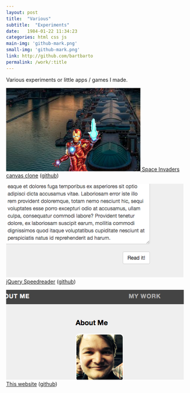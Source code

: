 ```yaml
---
layout: post
title:  "Various"
subtitle:  "Experiments"
date:   1984-01-22 11:34:23
categories: html css js
main-img: 'github-mark.png'
small-img: 'github-mark.png'
link: http://github.com/bartbarto
permalink: /work/:title
---
```

Various experiments or little apps / games I made.

[![Space invaders image][invaders-img] Space Invaders canvas clone][invaders] ([github][invaders-gh])


[![Speedreader image][speedread-img] jQuery Speedreader][speedread] ([github][speedread-gh])


[![Website img][website-img] This website][website] ([github][website-gh])


[invaders]: http://bartbarto.github.io/Marvel-Space-Invaders
[invaders-gh]: https://github.com/bartbarto/Marvel-Space-Invaders
[invaders-img]: /img/invaders.png

[speedread]: http://bartbarto.github.io/jQuery_Speedreader
[speedread-gh]: https://github.com/bartbarto/jQuery_Speedreader
[speedread-img]: /img/speed.png

[website]: http://bartbarto.github.io/
[website-gh]: https://github.com/bartbarto/bartbarto.github.io
[website-img]: /img/web.png